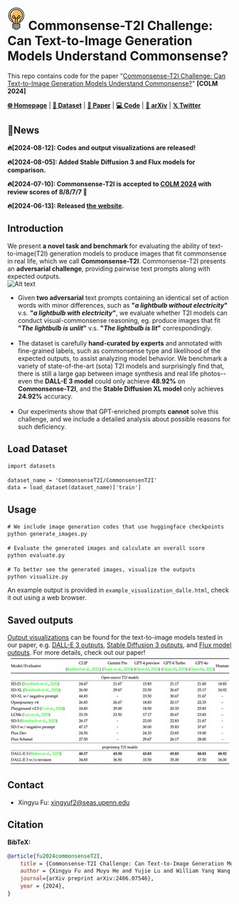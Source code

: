 # <img src="assets/icon.png" width="40" /> Commonsense-T2I Challenge: Can Text-to-Image Generation Models Understand Commonsense?
This repo contains code for the paper "[Commonsense-T2I Challenge: Can Text-to-Image Generation Models Understand Commonsense?](https://zeyofu.github.io/CommonsenseT2I/)" **[COLM 2024]**

[**🌐 Homepage**](https://zeyofu.github.io/CommonsenseT2I/) | [**🤗 Dataset**](https://huggingface.co/datasets/CommonsenseT2I/CommonsensenT2I) | [**📑 Paper**](https://arxiv.org/pdf/2406.07546) | [**💻 Code**](https://github.com/zeyofu/Commonsense-T2I) | [**📖 arXiv**](https://arxiv.org/pdf/2406.07546) | [**𝕏 Twitter**](https://twitter.com/XingyuFu2/status/1801369092944969736)

## 🔔News

 **🔥[2024-08-12]: Codes and output visualizations are released!**
 
 **🔥[2024-08-05]: Added Stable Diffusion 3 and Flux models for comparison.**
 
 **🔥[2024-07-10]: Commonsense-T2I is accepted to [COLM 2024](https://colmweb.org/index.html) with review scores of 8/8/7/7 🎉**

 **🔥[2024-06-13]: Released [the website](https://zeyofu.github.io/CommonsenseT2I/).**

## Introduction
We present <b>a novel task and benchmark </b>for evaluating the ability of text-to-image(T2I) generation models to produce images that fit commonsense in real life, which we call <b>Commonsense-T2I</b>.
    Commonsense-T2I presents an <b>adversarial challenge</b>, providing pairwise text prompts along with expected outputs. <br>
![Alt text](assets/teaser.png)
<ul>
    <li>Given <b>two adversarial</b> text prompts containing an identical set of action words with minor differences, such as <b>"<i>a lightbulb without electricity</i>"</b> v.s. <b>"<i>a lightbulb with electricity</i>"</b>, we evaluate whether T2I models can conduct visual-commonsense reasoning, eg. produce images that fit <b>"<i>The lightbulb is unlit</i>"</b> v.s. <b>"<i>The lightbulb is lit</i>"</b> correspondingly.
    </li> <br>
    <li>The dataset is carefully <b>hand-curated by experts</b> and annotated with fine-grained labels, such as commonsense type and likelihood of the expected outputs, to assist analyzing model behavior. We benchmark a variety of state-of-the-art (sota) T2I models and surprisingly find that, there is still a large gap between image synthesis and real life photos--even the <b>DALL-E 3 model</b> could only achieve <b>48.92%</b> on <b>Commonsense-T2I</b>, and the <b>Stable Diffusion XL model</b> only achieves <b>24.92%</b> accuracy.</li> <br>
    <li>Our experiments show that GPT-enriched prompts <b>cannot</b> solve this challenge, and we include a detailed analysis about possible reasons for such deficiency.</li>
</ul>

## Load Dataset
```
import datasets

dataset_name = 'CommonsenseT2I/CommonsensenT2I'
data = load_dataset(dataset_name)['train']
```

## Usage
```
# We include image generation codes that use huggingface checkpoints
python generate_images.py

# Evaluate the generated images and calculate an overall score
python evaluate.py

# To better see the generated images, visualize the outputs
python visualize.py
```

An example output is provided in ```example_visualization_dalle.html```, check it out using a web browser.

## Saved outputs
[Output visualizations](https://zeyofu.github.io/CommonsenseT2I/) can be found for the text-to-image models tested in our paper, e.g. [DALL-E 3 outputs](https://zeyofu.github.io/CommonsenseT2I/visualization_dalle3.html), [Stable Diffusion 3 outputs](https://zeyofu.github.io/CommonsenseT2I/visualization_sd_3neg.html), and [Flux model outputs](https://zeyofu.github.io/CommonsenseT2I/visualization_flux_schenel.html). For more details, check out our paper! 
![Alt text](assets/result.png)

## Contact
- Xingyu Fu: xingyuf2@seas.upenn.edu

## Citation

**BibTeX:**
```bibtex
@article{fu2024commonsenseT2I,
    title = {Commonsense-T2I Challenge: Can Text-to-Image Generation Models Understand Commonsense?},
    author = {Xingyu Fu and Muyu He and Yujie Lu and William Yang Wang and Dan Roth},
    journal={arXiv preprint arXiv:2406.07546},
    year = {2024},
}
```
